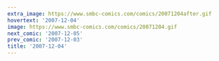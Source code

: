 ```yaml
---
extra_image: https://www.smbc-comics.com/comics/20071204after.gif
hovertext: '2007-12-04'
image: https://www.smbc-comics.com/comics/20071204.gif
next_comic: '2007-12-05'
prev_comic: '2007-12-03'
title: '2007-12-04'
---
```


